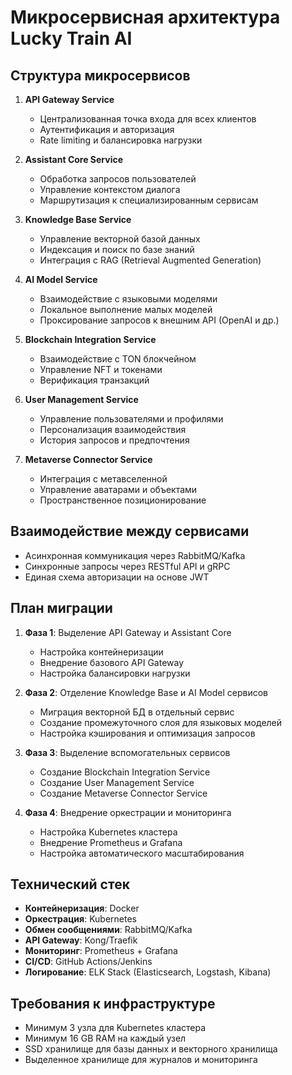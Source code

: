 # Микросервисная архитектура Lucky Train AI

## Структура микросервисов

1. **API Gateway Service**
   - Централизованная точка входа для всех клиентов
   - Аутентификация и авторизация
   - Rate limiting и балансировка нагрузки

2. **Assistant Core Service**
   - Обработка запросов пользователей
   - Управление контекстом диалога
   - Маршрутизация к специализированным сервисам

3. **Knowledge Base Service**
   - Управление векторной базой данных
   - Индексация и поиск по базе знаний
   - Интеграция с RAG (Retrieval Augmented Generation)

4. **AI Model Service**
   - Взаимодействие с языковыми моделями
   - Локальное выполнение малых моделей
   - Проксирование запросов к внешним API (OpenAI и др.)

5. **Blockchain Integration Service**
   - Взаимодействие с TON блокчейном
   - Управление NFT и токенами
   - Верификация транзакций

6. **User Management Service**
   - Управление пользователями и профилями
   - Персонализация взаимодействия
   - История запросов и предпочтения

7. **Metaverse Connector Service**
   - Интеграция с метавселенной
   - Управление аватарами и объектами
   - Пространственное позиционирование

## Взаимодействие между сервисами

- Асинхронная коммуникация через RabbitMQ/Kafka
- Синхронные запросы через RESTful API и gRPC
- Единая схема авторизации на основе JWT

## План миграции

1. **Фаза 1**: Выделение API Gateway и Assistant Core
   - Настройка контейнеризации
   - Внедрение базового API Gateway
   - Настройка балансировки нагрузки

2. **Фаза 2**: Отделение Knowledge Base и AI Model сервисов
   - Миграция векторной БД в отдельный сервис
   - Создание промежуточного слоя для языковых моделей
   - Настройка кэширования и оптимизация запросов

3. **Фаза 3**: Выделение вспомогательных сервисов
   - Создание Blockchain Integration Service
   - Создание User Management Service
   - Создание Metaverse Connector Service

4. **Фаза 4**: Внедрение оркестрации и мониторинга
   - Настройка Kubernetes кластера
   - Внедрение Prometheus и Grafana
   - Настройка автоматического масштабирования

## Технический стек

- **Контейнеризация**: Docker
- **Оркестрация**: Kubernetes
- **Обмен сообщениями**: RabbitMQ/Kafka
- **API Gateway**: Kong/Traefik
- **Мониторинг**: Prometheus + Grafana
- **CI/CD**: GitHub Actions/Jenkins
- **Логирование**: ELK Stack (Elasticsearch, Logstash, Kibana)

## Требования к инфраструктуре

- Минимум 3 узла для Kubernetes кластера
- Минимум 16 GB RAM на каждый узел
- SSD хранилище для базы данных и векторного хранилища
- Выделенное хранилище для журналов и мониторинга 